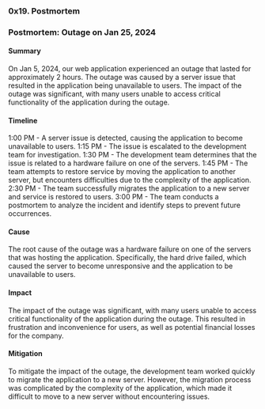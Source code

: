 ### 0x19. Postmortem
### Postmortem: Outage on Jan 25, 2024
#### Summary
On Jan 5, 2024, our web application experienced an outage that lasted for approximately 2 hours. The outage was caused by a server issue that resulted in the application being unavailable to users. The impact of the outage was significant, with many users unable to access critical functionality of the application during the outage.

#### Timeline
1:00 PM - A server issue is detected, causing the application to become unavailable to users.
1:15 PM - The issue is escalated to the development team for investigation.
1:30 PM - The development team determines that the issue is related to a hardware failure on one of the servers.
1:45 PM - The team attempts to restore service by moving the application to another server, but encounters difficulties due to the complexity of the application.
2:30 PM - The team successfully migrates the application to a new server and service is restored to users.
3:00 PM - The team conducts a postmortem to analyze the incident and identify steps to prevent future occurrences.
#### Cause
The root cause of the outage was a hardware failure on one of the servers that was hosting the application. Specifically, the hard drive failed, which caused the server to become unresponsive and the application to be unavailable to users.

#### Impact
The impact of the outage was significant, with many users unable to access critical functionality of the application during the outage. This resulted in frustration and inconvenience for users, as well as potential financial losses for the company.

#### Mitigation
To mitigate the impact of the outage, the development team worked quickly to migrate the application to a new server. However, the migration process was complicated by the complexity of the application, which made it difficult to move to a new server without encountering issues.
